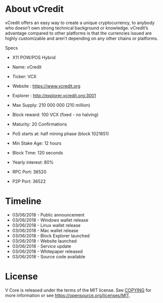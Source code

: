 About vCredit
===========================

vCredit offers an easy way to create a unique cryptocurrency, to anybody who doesn’t own strong technical background or knowledge. vCredit’s advantage compared to other platforms is that the currencies issued are highly customizable and aren’t depending on any other chains or platforms.

Specs

* X11 POW/POS Hybrid
* Name: vCredit
* Ticker: VCX
* Website : https://www.vcredit.org
* Explorer : http://explorer.vcredit.org:3001

* Max Supply: 210 000 000 (210 million)
* Block reward: 100 VCX (fixed - no halving)
* Maturity: 20 Confirmations
* PoS starts at: half mining phase (block 1021651)
* Min Stake Age: 12 hours
* Block Time: 120 seconds
* Yearly interest: 80%


* RPC Port: 36520
* P2P Port: 36522


Timeline
===========================

* 03/06/2018 - Public announcement
* 03/06/2018 - Windows wallet release
* 03/06/2018 - Linux wallet release
* 03/06/2018 - Mac wallet release
* 03/06/2018 - Block Explorer launched
* 03/06/2018 - Website launched
* 03/06/2018 - Service update
* 03/06/2018 - Whitepaper released
* 03/06/2018 - Source code available


License
===========================

V Core is released under the terms of the MIT license. See [COPYING](COPYING) for more
information or see https://opensource.org/licenses/MIT.
